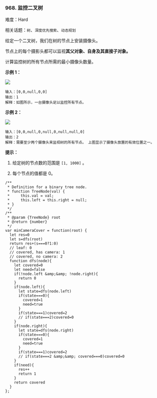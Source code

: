 ### 968. 监控二叉树

难度：Hard

相关话题：`树`、`深度优先搜索`、`动态规划`

给定一个二叉树，我们在树的节点上安装摄像头。



节点上的每个摄影头都可以监视**其父对象、自身及其直接子对象。** 



计算监控树的所有节点所需的最小摄像头数量。







**示例 1：** 



![](https://assets.leetcode-cn.com/aliyun-lc-upload/uploads/2018/12/29/bst_cameras_01.png)




```
输入：[0,0,null,0,0]
输出：1
解释：如图所示，一台摄像头足以监控所有节点。
```


**示例 2：** 



![](https://assets.leetcode-cn.com/aliyun-lc-upload/uploads/2018/12/29/bst_cameras_02.png)




```
输入：[0,0,null,0,null,0,null,null,0]
输出：2
解释：需要至少两个摄像头来监视树的所有节点。 上图显示了摄像头放置的有效位置之一。
```



**提示：** 




1. 给定树的节点数的范围是 `[1, 1000]` 。

2. 每个节点的值都是 0。




```
/**
 * Definition for a binary tree node.
 * function TreeNode(val) {
 *     this.val = val;
 *     this.left = this.right = null;
 * }
 */
/**
 * @param {TreeNode} root
 * @return {number}
 */
var minCameraCover = function(root) {
  let res=0
  let s=dfs(root)
  return res+(s===0?1:0)
  // leaf: 0
  // covered, has camera: 1
  // covered, no camera: 2
  function dfs(node){
    let covered=0
    let need=false
    if(!node.left &amp;&amp; !node.right){
      return 0
    }
    if(node.left){
      let state=dfs(node.left)
      if(state===0){
        covered=1
        need=true
      }
      if(state===1)covered=2
      // if(state===2)covered=0
    }
    if(node.right){
      let state=dfs(node.right)
      if(state===0){
        covered=1
        need=true
      }
      if(state===1)covered=2
      // if(state===2 &amp;&amp; covered===0)covered=0
    }
    if(need){
      res++
      return 1
    }
    return covered
  }
};
```

